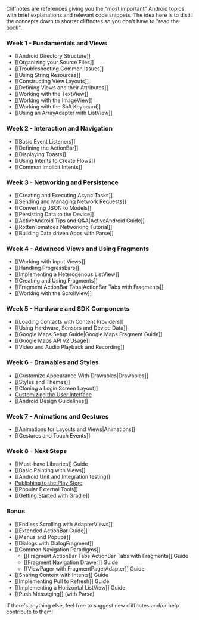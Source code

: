 Cliffnotes are references giving you the "most important" Android topics with brief explanations and relevant code snippets. The idea here is to distill the concepts down to shorter cliffnotes so you don't have to "read the book".

### Week 1 - Fundamentals and Views

* [[Android Directory Structure]]
* [[Organizing your Source Files]]
* [[Troubleshooting Common Issues]]
* [[Using String Resources]]
* [[Constructing View Layouts]]
* [[Defining Views and their Attributes]] 
* [[Working with the TextView]]
* [[Working with the ImageView]]
* [[Working with the Soft Keyboard]]
* [[Using an ArrayAdapter with ListView]]

### Week 2 - Interaction and Navigation

* [[Basic Event Listeners]]
* [[Defining the ActionBar]]
* [[Displaying Toasts]]
* [[Using Intents to Create Flows]]
* [[Common Implicit Intents]]

### Week 3 - Networking and Persistence

* [[Creating and Executing Async Tasks]]
* [[Sending and Managing Network Requests]]
* [[Converting JSON to Models]]
* [[Persisting Data to the Device]]
* [[ActiveAndroid Tips and Q&A|ActiveAndroid Guide]]
* [[RottenTomatoes Networking Tutorial]]
* [[Building Data driven Apps with Parse]]

### Week 4 - Advanced Views and Using Fragments

* [[Working with Input Views]]
* [[Handling ProgressBars]]
* [[Implementing a Heterogenous ListView]]
* [[Creating and Using Fragments]]
* [[Fragment ActionBar Tabs|ActionBar Tabs with Fragments]]
* [[Working with the ScrollView]]

### Week 5 - Hardware and SDK Components

* [[Loading Contacts with Content Providers]]
* [[Using Hardware, Sensors and Device Data]]
* [[Google Maps Setup Guide|Google Maps Fragment Guide]]
* [[Google Maps API v2 Usage]]
* [[Video and Audio Playback and Recording]]

### Week 6 - Drawables and Styles

* [[Customize Appearance With Drawables|Drawables]]
* [[Styles and Themes]]
* [[Cloning a Login Screen Layout]]
* [Customizing the User Interface](https://gist.github.com/nesquena/6c567083aec13d868017)
* [[Android Design Guidelines]]

### Week 7 - Animations and Gestures

* [[Animations for Layouts and Views|Animations]]
* [[Gestures and Touch Events]]

### Week 8 - Next Steps

* [[Must-have Libraries]] Guide
* [[Basic Painting with Views]]
* [[Android Unit and Integration testing]]
* [Publishing to the Play Store](http://goo.gl/mUlGL1)
* [[Popular External Tools]]
* [[Getting Started with Gradle]]

### Bonus

* [[Endless Scrolling with AdapterViews]]
* [[Extended ActionBar Guide]]
* [[Menus and Popups]]
* [[Dialogs with DialogFragment]]
* [[Common Navigation Paradigms]]
  * [[Fragment ActionBar Tabs|ActionBar Tabs with Fragments]] Guide
  * [[Fragment Navigation Drawer]] Guide
  * [[ViewPager with FragmentPagerAdapter]] Guide
* [[Sharing Content with Intents]] Guide
* [[Implementing Pull to Refresh]] Guide
* [[Implementing a Horizontal ListView]] Guide
* [[Push Messaging]] (with Parse)
 
If there's anything else, feel free to suggest new cliffnotes and/or help contribute to them!